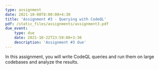 ```yaml
---
type: assignment
date: 2021-10-08T8:00:00+4:30
title: 'Assignment #3 - Querying with CodeQL'
pdf: /static_files/assignments/assignment3.pdf
due_event: 
    type: due
    date: 2021-10-22T23:59:00+3:30
    description: 'Assignment #3 due'
---
```

In this assignment, you will write CodeQL queries and run them on large codebases and analyze the results.
